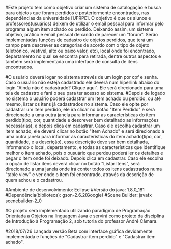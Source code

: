 ﻿#Este projeto tem como objetivo criar um sistema de catalogação e busca para objetos que foram perdidos e posteriormente encontrados, nas dependências da universidade [UFRPE]. O objetivo é que os alunos e professores(usuários) deixem de utilizar o email pessoal para informar pelo programa algum item achado ou perdido. Deixando assim, um sistema objetivo, prático e email pessoal deixando de parecer um "fórum". Serão implementadas funções de cadastro de objetos perdidos, que terá um campo para descrever as categorias de acordo com o tipo de objeto (eletrônico, vestível, alto ou baixo valor, etc), local onde foi encontrado, departamento no qual se encontra para retirada, dentre outros aspectos e também será implementada uma interface de consulta de itens encontrados.

#O usuário deverá logar no sistema atrevés de um login por cpf e senha. Caso o usuário não esteja cadastrado ele deverá num hiperlink abaixo do login "Ainda não é cadastrado? Clique aqui". Ele será direcionado para uma tela de cadastro e fará o seu para ter acesso ao sistema.
#Depois de logado no sistema o usuário poderá cadastrar um Item achado ou perdido, ou até mesmo, listar os itens já cadastrados no sistema. 
Caso ele opite por cadastrar um item perdido, ele irá clicar no botão "Item Perdido" e será direcionado a uma outra janela para informar as características do item perdido(tipo, cor, quantidade e descrever bem detalhado as informações necessárias), e depois clica em cadastrar. 
Caso ele escolha cadastrar um item achado, ele deverá clicar no botão "Item Achado" e será direcionado a uma outra janela para informar as características do item achado(tipo, cor, quantidade, e a descrição), essa descrição deve ser bem detalhada, informando o local, departamento, e todas as características que identifique melhor o item achado, pois o ousuário que perdeu poderá ler os detalhes e pegar o item onde foi deixado. Depois clica em cadastrar.
Caso ele escolha o opção de listar itens deverá clicar no botão "Listar Itens", será direcionado a uma janela onde irá conter todos os itens cadastrados numa "table view" e ver onde o item foi encontrado, através da descrição de quem achou e o cadastrou.

#Ambiente de desenvolvimento: Eclipse
#Versão do java: 1.8.0_181
#Dependência(biblioteca): gson-2.6.2(Google)
#Scene Builder: javafx scenebuilder-2_0

#O projeto será implementado utilizando paradigma de Programação Orientada a Objetos na linguagem Java e servirá como projeto da disciplina de Introdução à Programação 2, sob tutoria do professor André Câmara.

#2018/07/26
Lançada versão Beta com interface gráfica devidamente implementada e funções de "Cadastrar item perdido" e "Cadastrar item achado".
